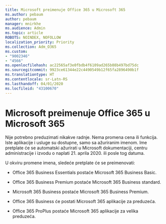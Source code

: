 ```yaml
---
title: Microsoft preimenuje Office 365 u Microsoft 365
ms.author: pebaum
author: pebaum
manager: mnirkhe
ms.audience: Admin
ms.topic: article
ROBOTS: NOINDEX, NOFOLLOW
localization_priority: Priority
ms.collection: Adm_O365
ms.custom:
- "9002346"
- "4566"
ms.openlocfilehash: ac22565af3e0fbdb4f6109ad265b08b497bd75dc
ms.sourcegitcommit: 9923ce61344e22c4490549b12f65fa2896490b1f
ms.translationtype: HT
ms.contentlocale: sr-Latn-RS
ms.lasthandoff: 04/01/2020
ms.locfileid: "43100670"
---
```

# <a name="microsoft-is-renaming-office-365-to-microsoft-365"></a>Microsoft preimenuje Office 365 u Microsoft 365

Nije potrebno preduzimati nikakve radnje. Nema promena cena ili funkcija. Iste aplikacije i usluge su dostupne, samo sa ažuriranim imenom. Ime pretplate će se automatski ažurirati u Microsoft dokumentaciji, centru administracije i izvodu o naplati 21. aprila 2020. ili posle tog datuma.

U okviru promene imena, sledeće pretplate će se preimenovati:

- Office 365 Business Essentials postaće Microsoft 365 Business Basic.

- Office 365 Business Premium postaće Microsoft 365 Business standard.

- Microsoft 365 Business postaće Microsoft 365 Business Premium.

- Office 365 Business će postati Microsoft 365 aplikacije za preduzeća.

- Office 365 ProPlus postaće Microsoft 365 aplikacije za velika preduzeća.
